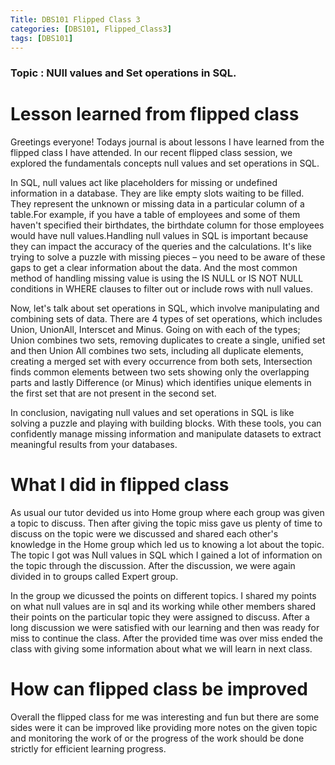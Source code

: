 ```yaml
---
Title: DBS101 Flipped Class 3
categories: [DBS101, Flipped_Class3]
tags: [DBS101]
---
```


### Topic : NUll values and Set operations in SQL.

# Lesson learned from flipped class

Greetings everyone! Todays journal is about lessons I have learned from the flipped class I have attended. In our recent flipped class session, we explored the fundamentals concepts null values and set operations in SQL.

In SQL, null values act like placeholders for missing or undefined information in a database. They are like empty slots waiting to be filled. They represent the unknown or missing data in a particular column of a table.For example, if you have a table of employees and some of them haven't specified their birthdates, the birthdate column for those employees would have null values.Handling null values in SQL is important because they can impact the accuracy of the queries and the calculations. It's like trying to solve a puzzle with missing pieces – you need to be aware of these gaps to get a clear information about the data. And the most common method of handling missing value is using the IS NULL or IS NOT NULL conditions in WHERE clauses to filter out or include rows with null values.

Now, let's talk about set operations in SQL, which involve manipulating and combining sets of data. There are 4 types of set operations, which includes Union, UnionAll, Interscet and Minus. Going on with each of the types; Union combines two sets, removing duplicates to create a single, unified set and then Union All combines two sets, including all duplicate elements, creating a merged set with every occurrence from both sets, Intersection finds common elements between two sets showing only the overlapping parts and lastly Difference (or Minus) which identifies unique elements in the first set that are not present in the second set.

In conclusion, navigating null values and set operations in SQL is like solving a puzzle and playing with building blocks. With these tools, you can confidently manage missing information and manipulate datasets to extract meaningful results from your databases.

# What I did in flipped class

As usual our tutor devided us into Home group where each group was given a topic to discuss. Then after giving the topic miss gave us plenty of time to discuss on the topic were we discussed and shared each other's knowledge in the Home group which led us to knowing a lot about the topic. The topic I got was Null values in SQL which I gained a lot of information on the topic through the discussion. After the discussion, we were again divided in to groups called Expert group.

In the group we dicussed the points on different topics. I shared my points on what null values are in sql and its working while other members shared their points on the particular topic they were assigned to discuss. After a long discussion we were satisfied with our learning and then was ready for miss to continue the class. After the provided time was over miss ended the class with giving some information about what we will learn in next class.

# How can flipped class be improved
Overall the flipped class for me was interesting and fun but there are some sides were it can be improved like providing more notes on the given topic and monitoring the work of or the progress of the work should be done strictly for efficient learning progress.
